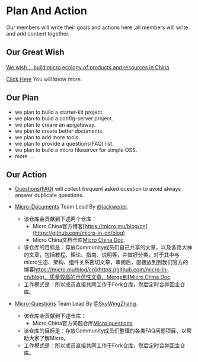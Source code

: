 # Plan And Action

Our members will write their goals and actions here ,all members will write and add content together.

## Our Great Wish

[We wish： build micro ecology of products and resources in China](https://github.com/micro-in-cn/tutorials#%E6%84%BF%E6%99%AF)

[Click Here](https://github.com/micro-in-cn/tutorials#%E6%84%BF%E6%99%AF) You will know more.

## Our Plan 

+ we plan to build a starter-kit project.
+ we plan to build a config-server project.
+ we plan to creare an apigateway.
+ we plan to create better documents.
+ we plan to add more tools.
+ we plan to provide a questions(FAQ) list.
+ we plan to build a micro fileserver for simple OSS.
+ more ...



## Our Action

+ [Questions(FAQ)](https://github.com/micro-in-cn/questions#micro%E9%97%AE%E9%A2%98%E9%9B%86faq) will collect frequent asked question to avoid always answer duplicate questions.

+ [Micro-Documents](https://github.com/micro-community/micro-doc) Team Lead By [@jackwener](https://github.com/jackwener).
  + 该仓库会贡献到下述两个仓库：
    + Micro China官方博客[https://micro.mu/blog/cn](https://github.com/micro-in-cn/blog)
    + Micro China文档仓库[Micro China Doc](https://github.com/micro-in-cn/docs).
  + 该仓库的目标是：存放Community成员们自己共享的文章，以及各路大神的文章，包括教程、理论、指南、说明等，并做好分类，对于其中与micro生态、架构、组件关系密切文章，审阅后，直接放到到我们官方的博客[https://micro.mu/blog/cn](https://github.com/micro-in-cn/blog)，质量较高的示范性文章，Merge到[Micro China Doc](https://github.com/micro-in-cn/docs).
  + 工作模式是：所以成员直接共同工作于Fork仓库，然后定时合并回主仓库。
  
+ [Micro-Questions](https://github.com/micro-community/questions) Team Lead By [@SkyWingZhang](https://github.com/SkyWingZhang).
  + 该仓库会贡献到下述仓库：
    + Micro China官方问题仓库[Micro questions](https://github.com/micro-in-cn/questions).
  + 该仓库的目标是：存放Community成员们整理的各类FAQ问题项目，以帮助大家了解Micro。
  + 工作模式是：所以成员直接共同工作于Fork仓库，然后定时合并回主仓库。
